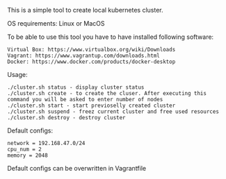 This is a simple tool to create local kubernetes cluster.

OS requirements: Linux or MacOS  

To be able to use this tool you have to have installed following software:

    Virtual Box: https://www.virtualbox.org/wiki/Downloads  
    Vagrant: https://www.vagrantup.com/downloads.html  
    Docker: https://www.docker.com/products/docker-desktop  

Usage:

    ./cluster.sh status - display cluster status  
    ./cluster.sh create - to create the cluser. After executing this command you will be asked to enter number of nodes  
    ./cluster.sh start - start previoselly created cluster  
    ./cluster.sh suspend - freez current cluster and free used resources  
    ./cluster.sh destroy - destroy cluster  



Default configs:

    network = 192.168.47.0/24  
    cpu_num = 2  
    memory = 2048  
 
Default configs can be overwritten in Vagrantfile  
